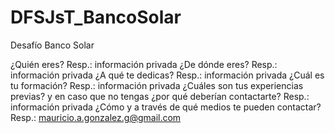 # DFSJsT_BancoSolar
Desafío Banco Solar

¿Quién eres?
Resp.: información privada
¿De dónde eres?
Resp.: información privada
¿A qué te dedicas?
Resp.: información privada
¿Cuál es tu formación?
Resp.: información privada
¿Cuáles son tus experiencias previas? y en caso que no tengas ¿por qué
deberían contactarte?
Resp.: información privada
¿Cómo y a través de qué medios te pueden contactar?
Resp.: mauricio.a.gonzalez.g@gmail.com
